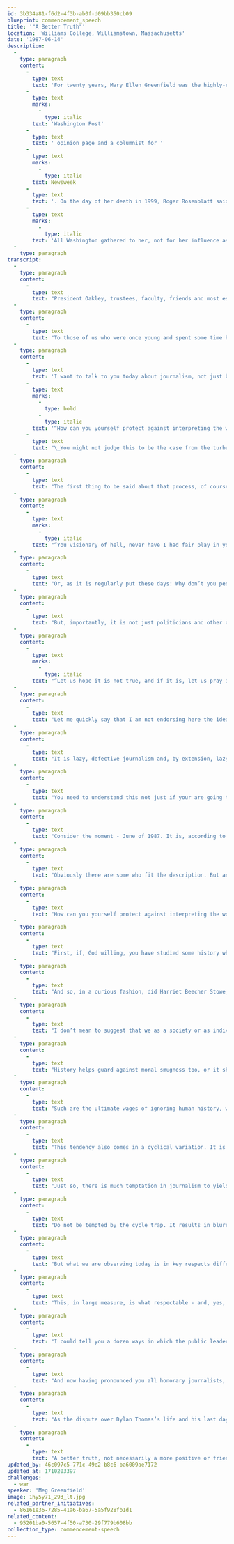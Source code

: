 ```yaml
---
id: 3b334a81-f6d2-4f3b-ab0f-d09bb350cb09
blueprint: commencement_speech
title: '"A Better Truth"'
location: 'Williams College, Williamstown, Massachusetts'
date: '1987-06-14'
description:
  -
    type: paragraph
    content:
      -
        type: text
        text: 'For twenty years, Mary Ellen Greenfield was the highly-respected editor of the '
      -
        type: text
        marks:
          -
            type: italic
        text: 'Washington Post'
      -
        type: text
        text: ' opinion page and a columnist for '
      -
        type: text
        marks:
          -
            type: italic
        text: Newsweek
      -
        type: text
        text: '. On the day of her death in 1999, Roger Rosenblatt said, "'
      -
        type: text
        marks:
          -
            type: italic
        text: 'All Washington gathered to her, not for her influence as an opinion-maker, but for her wit, her common sense and her heart."'
  -
    type: paragraph
transcript:
  -
    type: paragraph
    content:
      -
        type: text
        text: "President Oakley, trustees, faculty, friends and most especially members of the graduating class. One always says it, but this time it is true: I am honored to be here. Williams is one of the few truly great colleges in this country, known consistently over the years for both its academic excellence and its\_civility."
  -
    type: paragraph
    content:
      -
        type: text
        text: "To those of us who were once young and spent some time here, it is, of course, also known for other things. These I will not dwell on except to say that from my years as an undergraduate at Smith, I still retain many happy memories of utterly dissolute weekends at Williams. In my wildest imaginings at the time I could not have supposed that one day, doddering and infirm, I would be standing up here with the forces of law and\_order."
  -
    type: paragraph
    content:
      -
        type: text
        text: 'I want to talk to you today about journalism, not just because it is pretty much the only thing I know, but also because what journalists try to do is really little more than what everyone tries to do, one way and another, in daily life.'
      -
        type: text
        marks:
          -
            type: bold
          -
            type: italic
        text: '“How can you yourself protect against interpreting the world around you in a similarly fatuous way? Precisely by avoiding the pitfalls of bad journalism and bad general analysis that lead to it.”'
      -
        type: text
        text: "\_You might not judge this to be the case from the turbulence that attends much of our activity and the self-dramatizing way in which we sometimes describe our calling. But it is true. What we do for a living is merely what you are going to have to do every day of your life: try to figure out what is going on and how to think about it. So the process is worth a few minutes of your\_thought."
  -
    type: paragraph
    content:
      -
        type: text
        text: "The first thing to be said about that process, of course, at least as it is carried out by working journalists, is that nobody, or practically nobody, is ever pleased with the result. Nobody ever has been. There have been trouble making pundits in our midst, after all, since the days of the Hebrew prophets and Greek seers, folks who really know how to rain on a politician’s parade. Agamemnon spoke for more than himself I think and more than he knew - including perhaps a whole succession of American presidents - when he said to the seer Kalkhas, the first syndicated columnist, as I see\_it:"
  -
    type: paragraph
    content:
      -
        type: text
        marks:
          -
            type: italic
        text: "“You visionary of hell, never have I had fair play in your forecasts. Calamity is all you care about, or see, no happy portents, and you bring to pass nothing\_agreeable.”"
  -
    type: paragraph
    content:
      -
        type: text
        text: "Or, as it is regularly put these days: Why don’t you people ever report the good\_news?"
  -
    type: paragraph
    content:
      -
        type: text
        text: "But, importantly, it is not just politicians and other objects of journalistic attention who are inclined to resist discomfiting news. It is just as often the general public too, and again, always has been. No one in history summed up the sentiment more concisely than the 19th century bishop’s wife, whose words, upon learning of Charles Darwin’s thesis that all humankind was descended from apes, speak to the\_ages:"
  -
    type: paragraph
    content:
      -
        type: text
        marks:
          -
            type: italic
        text: "“Let us hope it is not true, and if it is, let us pray it does not become generally\_known.”"
  -
    type: paragraph
    content:
      -
        type: text
        text: "Let me quickly say that I am not endorsing here the idea, beloved of some in our business, that the very resentment we stir must be proof of both our accuracy and our virtue. On the contrary, it demonstrates neither. The amount of hostility and discomfort we generate, is no more reliable an index of the quality of our reporting and analysis than is the presence of the sunnier, chirpier view of things, the view so devoutly preferred by Agamemnon, the bishop’s wife and whatever rogue politician or preacher we may be scrutinizing that\_day."
  -
    type: paragraph
    content:
      -
        type: text
        text: "It is lazy, defective journalism and, by extension, lazy defective thinking on the reader’s part, to assume otherwise. Saying things are terrible does not automatically establish the reliability of your\_account."
  -
    type: paragraph
    content:
      -
        type: text
        text: "You need to understand this not just if your are going to be a good professional journalist, but equally if you are going to be an intelligent lay journalist in life; you need to understand it if you are going to be able to read your newspaper critically or react reasonably to the Babel of high-powered analysis that comes your way so relentlessly these\_days."
  -
    type: paragraph
    content:
      -
        type: text
        text: "Consider the moment - June of 1987. It is, according to the fashionable consensus, the most immoral of times. And included in the impressionistic evidence that this is so, I am sorry to say, is a recurrent, blanket condemnation of the class of ‘87, culminating in the preposterous assertion that there is just no intellectual energy or even public service heartbeat to be found in your generation, nothing but a lust for\_possessions."
  -
    type: paragraph
    content:
      -
        type: text
        text: "Obviously there are some who fit the description. But anyone who knows more than a handful of people of your age, and anyone, I may add, who has read into the literature of Williams College as I have recently done and followed the tremendous individual volunteer efforts going on, will know that this is not true. Yet somehow, despite the evidence, the crazy all-devouring generalization lives\_on."
  -
    type: paragraph
    content:
      -
        type: text
        text: "How can you yourself protect against interpreting the world around you in a similarly fatuous way? Precisely by avoiding the pitfalls of bad journalism and bad general analysis that lead to it. I will identify just a couple of these. They are habits of mind which have not only helped to create the present overwrought sense of universal moral collapse, but also, ironically, worked to keep us from seeing what may be truly distinctive and repugnant in the age. Two stand\_out."
  -
    type: paragraph
    content:
      -
        type: text
        text: "First, if, God willing, you have studied some history while you were here, you will have helped guard against the most empty-headed of these: the disposition to suppose that everything is happening for the first time – that every human foible and ethical lapse you see is not just the first, but also the worst. This is uneducated and ahistorical. In the great preacher wars and revelations now going on, for instance, some of us may be meeting Jim and Tammy Baker for the first time. But history isn’t. They and many of the other principals in the drama are well known. Will Rogers and\_H. L.\_Mencken knew them. So did Mark Twain. So did Edward Gibbon and Geoffrey Chaucer and Lucretius, all of whom had plenty to say about what they regarded as religious\_flummery."
  -
    type: paragraph
    content:
      -
        type: text
        text: "And so, in a curious fashion, did Harriet Beecher Stowe, not because she was a satirist or a skeptic like the others, but because her younger brother, the Reverend Henry Ward Beecher, was the central figure in an absolutely volcanic church-sex scandal in the 1870’s, a news event, by the way, that historians tell us generated more press coverage and comment than anything had since the civil\_war."
  -
    type: paragraph
    content:
      -
        type: text
        text: "I don’t mean to suggest that we as a society or as individuals should become complacent about serious wrongdoing. What I mean to suggest is that only when you have some feeling for our unremittingly accident-prone past as a species are you able to put present conduct in some perspective. Only then are you able to see, as Chaucer did, say, what is familiar and funny and poignant about the Wife of Bath, as distinct from trying to book her on a\_felony."
  -
    type: paragraph
    content:
      -
        type: text
        text: "History helps guard against moral smugness too, or it should, anyway. For you are obliged, if you are honest, to acknowledge at least some reflection or resonance of the fallen ones in your own nature. Such humility is a conspicuously missing aspect of our contemporary culture, however. What might be a becoming spell of moral introspection, tends instead to become an orgy of bashing and blaming. I observe that now, as always in this country, when people speak of a terrible, all embracing decline in ethical standards, they are invariably speaking of the decline in their next door neighbor’s standards, not their\_own."
  -
    type: paragraph
    content:
      -
        type: text
        text: "Such are the ultimate wages of ignoring human history, which is to say, ignoring who we are. But look out: for the flip side of this failure has some dangers of its own. I am thinking of those analysts who know a little history but misuse it. These are the half-baked determinists, fatalists and dead-enders of our society who, knowing that there are historical precedents for certain broad categories of current behavior, cite this fact as proof that there is not further purpose in thinking about the present at all. They create a kind of quasi-historical rationale for the dismissive, “everybody does it” argument. I mean, “Hell, Agamemnon did it, what’s the big deal about\_Nixon?”"
  -
    type: paragraph
    content:
      -
        type: text
        text: "This tendency also comes in a cyclical variation. It is worth pondering here that while the day, the month and the year all exist in nature and were there all along for us to discern, the week is essentially a human invention. There are no Wednesdays in nature. It was we who created life as a vista of endlessly recurring Wednesdays - Wednesdays without end. This being one of the fundamental human methods of bringing order, or at least an illusion of order, out of\_chaos."
  -
    type: paragraph
    content:
      -
        type: text
        text: "Just so, there is much temptation in journalism to yield to a kind of convenient here-it-comes-again, Ferris wheel principle of organizing and interpreting experience. It is thanks to this custom, of course, that your much-maligned generation is seen as an all-points-perfect recreation of my own much-maligned generation, one full turn of the Ferris\_wheel."
  -
    type: paragraph
    content:
      -
        type: text
        text: "Do not be tempted by the cycle trap. It results in blurring exactly those distinctions you should be looking for. I can show you, for example, an article I wrote more than 25 years ago about a then current wallow in talk of an American moral collapse; the great moral collapse of the late\_1950s. It was about three great moral collapses ago, but it was a doozy. Just as now, it had money-mad athletes, crooked businessmen, worldly churchmen, corrupt professionals, a middle-class that loved its household goods too well, lying, cheating, and all around abysmal behavior. All this was ceaselessly talked about and condemned, and some of it was even\_true."
  -
    type: paragraph
    content:
      -
        type: text
        text: "But what we are observing today is in key respects different from all that. Such a past is worth study as an aid to discovering those differences and thus understanding our own condition better, but not as quest for reassurance that we may be no better than most, but are no worse,\_either."
  -
    type: paragraph
    content:
      -
        type: text
        text: "This, in large measure, is what respectable - and, yes, honorable - journalism requires. First finding out, and then working as fairly and unflaggingly as you can to isolate and understand the precedents, the relationships and the distinctiveness, the individually, of the figures and events in the landscape you are putting before your\_readers."
  -
    type: paragraph
    content:
      -
        type: text
        text: "I could tell you a dozen ways in which the public leaders currently in hot water are different from those who were in hot water about a quarter of a century ago, and an equal number of ways in which the moral atmosphere is different - in some but not all of them insidiously worse. I could also show you a dozen ways in which, based on my own observation, this generation of young people is doing good, not just doing well, in ways that bespeak an intelligence and generosity of spirit that their predecessors, including those of the much romanticized sixties, ought to envy. But it is the discipline for discerning these things, not the endless example, that concerns me\_here."
  -
    type: paragraph
    content:
      -
        type: text
        text: "And now having pronounced you all honorary journalists, let me offer one final guiding phrase for your career. Some years back the critic John Malcolm Brinnin wrote a book about Dylan Thomas which embodied a faithful but very particular perception of the poet, one that stressed his sad, last, drunken, coming apart days in New York. It was an affront to Thomas’s widow and she engaged in heated exchange with the critic. I have always remembered her phrasing because I found it so arresting and right, and I always commend it to would-be journalists. Caitlin Thomas did not say that Brinnin had told lies, or that what he had reported had not occurred. She did not say he was in any narrow or measurable sense “wrong,” because he was not. She said, and this is the phrase: I know a better truth than\_Brinnin’s."
  -
    type: paragraph
    content:
      -
        type: text
        text: "As the dispute over Dylan Thomas’s life and his last days still goes on, and as his widow herself I fear has made her own contribution to the confusion, it would be foolish to assume that her “better truth” is the right one. But the phrase, the conception is the right one for\_us."
  -
    type: paragraph
    content:
      -
        type: text
        text: "A better truth, not necessarily a more positive or friendly or comfortable one, or even a contradictory truth, but one that is larger, roomier, more complex and more authentic than any one-shot version can be. That is what journalism, yours and mine, ideally will be about. Keep the faith. Do the profession proud. We need all the help we can\_get."
updated_by: 46c097c5-771c-49e2-b8c6-ba6009ae7172
updated_at: 1710203397
challenges:
  - war
speaker: 'Meg Greenfield'
image: 1hy5y71_293_lt.jpg
related_partner_initiatives:
  - 86161e36-7285-41a6-ba67-5a5f928fb1d1
related_content:
  - 95201ba0-5657-4f50-a730-29f779b608bb
collection_type: commencement-speech
---
```

